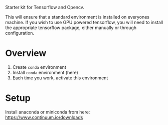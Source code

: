 Starter kit for Tensorflow and Opencv. 

This will ensure that a standard environment is installed on everyones machine. 
If you wish to use GPU powered tensorflow, you will need to install the appropriate tensorflow package, either manually or through configuration. 

Overview
========

1.  Create `conda` environment
2.  Install `conda` environment (here)
3.  Each time you work, activate this environment

Setup
=====

Install anaconda or miniconda from here: https://www.continuum.io/downloads

